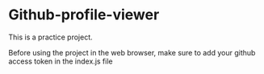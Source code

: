 # Github-profile-viewer
This is a practice project.

Before using the project in the web browser, make sure to add your github access token in the index.js file
